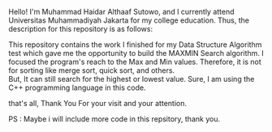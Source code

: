 Hello! I'm Muhammad Haidar Althaaf Sutowo, and I currently attend Universitas Muhammadiyah Jakarta for my college education.
Thus, the description for this repository is as follows:

This repository contains the work I finished for my Data Structure Algorithm test which gave me the opportunity to build the MAXMIN Search algorithm. 
I focused the program's reach to the Max and Min values. Therefore, it is not for sorting like merge sort, quick sort, and others.  
But, It can still search for the highest or lowest value. Sure, I am using the C++ programming language in this code.

that's all,
Thank You For your visit and your attention.

PS : Maybe i will include more code in this repsitory, thank you.
